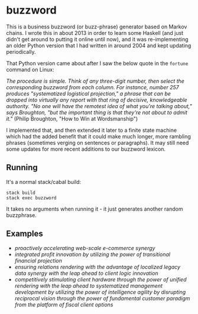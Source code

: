 buzzword
====

This is a business buzzword (or buzz-phrase) generator based on Markov
chains.  I wrote this in about 2013 in order to learn some Haskell
(and just didn't get around to putting it online until now), and it
was re-implementing an older Python version that I had written in
around 2004 and kept updating periodically.

That Python version came about after I saw the below quote in the
`fortune` command on Linux:

*The procedure is simple.  Think of any three-digit number, then
select the corresponding buzzword from each column.  For instance,
number 257 produces "systematized logistical projection," a phrase
that can be dropped into virtually any report with that ring of
decisive, knowledgeable authority.  "No one will have the remotest
idea of what you're talking about," says Broughton, "but the important
thing is that they're not about to admit it."* (Philip Broughton, "How
to Win at Wordsmanship")

I implemented that, and then extended it later to a finite state
machine which had the added benefit that it could make much longer,
more rambling phrases (sometimes verging on sentences or paragraphs).
It may still need some updates for more recent additions to our
buzzword lexicon.

Running
----

It's a normal stack/cabal build:

    stack build
    stack exec buzzword

It takes no arguments when running it - it just generates another
random buzzphrase.

Examples
----

- *proactively accelerating web-scale e-commerce synergy*
- *integrated profit innovation by utilizing the power of transitional
  financial projection*
- *ensuring relations rendering with the advantage of localized legacy
  data synergy with the leap ahead to client logic innovation*
- *competitively stimulating client hardware through the power of
  unified rendering with the leap ahead to systematized management
  development by utilizing the power of intelligence agility by
  disrupting reciprocal vision through the power of fundamental
  customer paradigm from the platform of fiscal client options*
